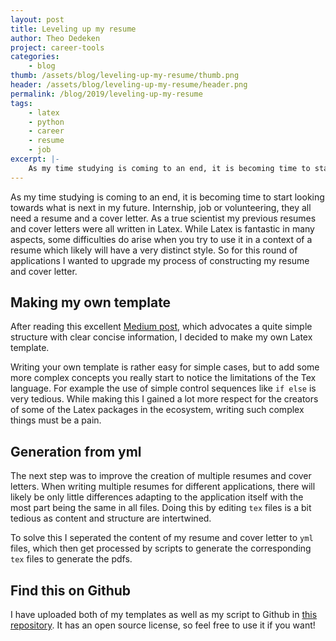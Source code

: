 ```yaml
---
layout: post
title: Leveling up my resume
author: Theo Dedeken
project: career-tools
categories: 
    - blog
thumb: /assets/blog/leveling-up-my-resume/thumb.png
header: /assets/blog/leveling-up-my-resume/header.png
permalink: /blog/2019/leveling-up-my-resume
tags: 
    - latex
    - python
    - career
    - resume
    - job
excerpt: |-
    As my time studying is coming to an end, it is becoming time to start looking towards what is next in my future. Internship, job or volunteering, they all need a resume and a cover letter. For this round of applications I wanted to upgrade my process of constructing my resume and cover letter.
---
```


As my time studying is coming to an end, it is becoming time to start looking towards what is next in my future. Internship, job or volunteering, they all need a resume and a cover letter. As a true scientist my previous resumes and cover letters were all written in Latex. While Latex is fantastic in many aspects, some difficulties do arise when you try to use it in a context of a resume which likely will have a very distinct style. So for this round of applications I wanted to upgrade my process of constructing my resume and cover letter.

## Making my own template
After reading this excellent [Medium post](https://medium.freecodecamp.org/writing-a-killer-software-engineering-resume-b11c91ef699d), which advocates a quite simple structure with clear concise information, I decided to make my own Latex template. 

Writing your own template is rather easy for simple cases, but to add some more complex concepts you really start to notice the limitations of the Tex language. For example the use of simple control sequences like `if else` is very tedious. While making this I gained a lot more respect for the creators of some of the Latex packages in the ecosystem, writing such complex things must be a pain. 

## Generation from yml
The next step was to improve the creation of multiple resumes and cover letters. When writing multiple resumes for different applications, there will likely be only little differences adapting to the application itself with the most part being the same in all files. Doing this by editing `tex` files is a bit tedious as content and structure are intertwined. 

To solve this I seperated the content of my resume and cover letter to `yml` files, which then get processed by scripts to generate the corresponding `tex` files to generate the pdfs.

## Find this on Github
I have uploaded both of my templates as well as my script to Github in [this repository](https://github.com/theodedeken/career-tools). It has an open source license, so feel free to use it if you want! 